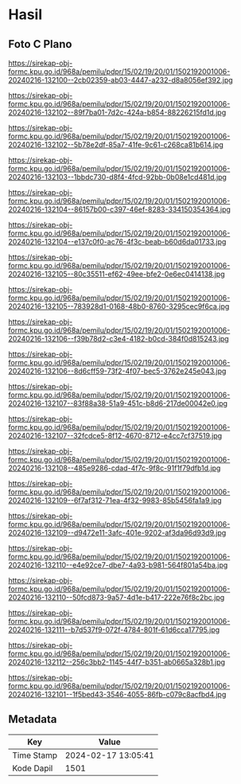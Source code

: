 # Hasil

## Foto C Plano

https://sirekap-obj-formc.kpu.go.id/968a/pemilu/pdpr/15/02/19/20/01/1502192001006-20240216-132100--2cb02359-ab03-4447-a232-d8a8056ef392.jpg

https://sirekap-obj-formc.kpu.go.id/968a/pemilu/pdpr/15/02/19/20/01/1502192001006-20240216-132102--89f7ba01-7d2c-424a-b854-88226215fd1d.jpg

https://sirekap-obj-formc.kpu.go.id/968a/pemilu/pdpr/15/02/19/20/01/1502192001006-20240216-132102--5b78e2df-85a7-41fe-9c61-c268ca81b614.jpg

https://sirekap-obj-formc.kpu.go.id/968a/pemilu/pdpr/15/02/19/20/01/1502192001006-20240216-132103--1bbdc730-d8f4-4fcd-92bb-0b08e1cd481d.jpg

https://sirekap-obj-formc.kpu.go.id/968a/pemilu/pdpr/15/02/19/20/01/1502192001006-20240216-132104--86157b00-c397-46ef-8283-334150354364.jpg

https://sirekap-obj-formc.kpu.go.id/968a/pemilu/pdpr/15/02/19/20/01/1502192001006-20240216-132104--e137c0f0-ac76-4f3c-beab-b60d6da01733.jpg

https://sirekap-obj-formc.kpu.go.id/968a/pemilu/pdpr/15/02/19/20/01/1502192001006-20240216-132105--80c35511-ef62-49ee-bfe2-0e6ec0414138.jpg

https://sirekap-obj-formc.kpu.go.id/968a/pemilu/pdpr/15/02/19/20/01/1502192001006-20240216-132105--783928d1-0168-48b0-8760-3295cec9f6ca.jpg

https://sirekap-obj-formc.kpu.go.id/968a/pemilu/pdpr/15/02/19/20/01/1502192001006-20240216-132106--f39b78d2-c3e4-4182-b0cd-384f0d815243.jpg

https://sirekap-obj-formc.kpu.go.id/968a/pemilu/pdpr/15/02/19/20/01/1502192001006-20240216-132106--8d6cff59-73f2-4f07-bec5-3762e245e043.jpg

https://sirekap-obj-formc.kpu.go.id/968a/pemilu/pdpr/15/02/19/20/01/1502192001006-20240216-132107--83f88a38-51a9-451c-b8d6-217de00042e0.jpg

https://sirekap-obj-formc.kpu.go.id/968a/pemilu/pdpr/15/02/19/20/01/1502192001006-20240216-132107--32fcdce5-8f12-4670-8712-e4cc7cf37519.jpg

https://sirekap-obj-formc.kpu.go.id/968a/pemilu/pdpr/15/02/19/20/01/1502192001006-20240216-132108--485e9286-cdad-4f7c-9f8c-91f1f79dfb1d.jpg

https://sirekap-obj-formc.kpu.go.id/968a/pemilu/pdpr/15/02/19/20/01/1502192001006-20240216-132109--6f7af312-71ea-4f32-9983-85b5456fa1a9.jpg

https://sirekap-obj-formc.kpu.go.id/968a/pemilu/pdpr/15/02/19/20/01/1502192001006-20240216-132109--d9472e11-3afc-401e-9202-af3da96d93d9.jpg

https://sirekap-obj-formc.kpu.go.id/968a/pemilu/pdpr/15/02/19/20/01/1502192001006-20240216-132110--e4e92ce7-dbe7-4a93-b981-564f801a54ba.jpg

https://sirekap-obj-formc.kpu.go.id/968a/pemilu/pdpr/15/02/19/20/01/1502192001006-20240216-132110--50fcd873-9a57-4d1e-b417-222e76f8c2bc.jpg

https://sirekap-obj-formc.kpu.go.id/968a/pemilu/pdpr/15/02/19/20/01/1502192001006-20240216-132111--b7d537f9-072f-4784-801f-61d6cca17795.jpg

https://sirekap-obj-formc.kpu.go.id/968a/pemilu/pdpr/15/02/19/20/01/1502192001006-20240216-132112--256c3bb2-1145-44f7-b351-ab0665a328b1.jpg

https://sirekap-obj-formc.kpu.go.id/968a/pemilu/pdpr/15/02/19/20/01/1502192001006-20240216-132101--1f5bed43-3546-4055-86fb-c079c8acfbd4.jpg


## Metadata

| Key        | Value               |
| ---------- | ------------------- |
| Time Stamp | 2024-02-17 13:05:41 |
| Kode Dapil | 1501                |



